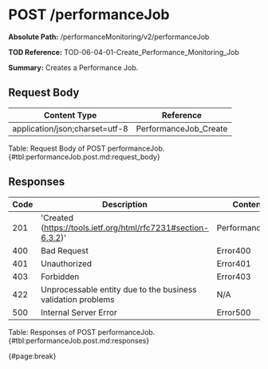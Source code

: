 <!--
    ATTENTION: This file was generated via gradle!
               Do NOT manually edit this file! Any such changes will be overwritten!
-->

# POST /performanceJob

**Absolute Path:** /performanceMonitoring/v2/performanceJob

**TOD Reference:** TOD-06-04-01-Create_Performance_Monitoring_Job

**Summary:** Creates a Performance Job.

## Request Body

| Content Type | Reference |
|--------------|-----------|
| application/json;charset=utf-8 | PerformanceJob_Create |

Table: Request Body of POST performanceJob. {#tbl:performanceJob.post.md:request_body}

## Responses

| Code | Description | Content |
|------|-------------|---------|
| 201 | 'Created (https://tools.ietf.org/html/rfc7231#section-6.3.2)' | PerformanceJob |
| 400 | Bad Request | Error400 |
| 401 | Unauthorized | Error401 |
| 403 | Forbidden | Error403 |
| 422 | Unprocessable entity due to the business validation problems | N/A |
| 500 | Internal Server Error | Error500 |

Table: Responses of POST performanceJob. {#tbl:performanceJob.post.md:responses}

{#page:break}
